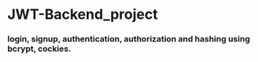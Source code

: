 # JWT-Backend_project

### login, signup, authentication, authorization and hashing using bcrypt, cockies.
